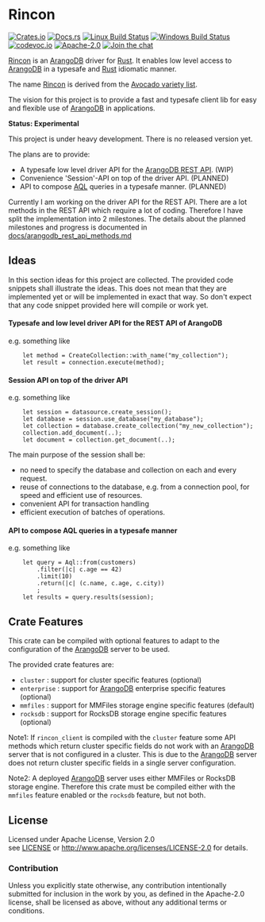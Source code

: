 
# Rincon

[![Crates.io][crb]][crl]
[![Docs.rs][dcb]][dcl]
[![Linux Build Status][tcb]][tcl]
[![Windows Build Status][avb]][avl]
[![codevoc.io][cvb]][cvl]
[![Apache-2.0][lib]][lil]
[![Join the chat][gcb]][gcl]

[crb]: https://img.shields.io/crates/v/rincon_client.svg
[dcb]: https://docs.rs/rincon_client/badge.svg
[tcb]: https://travis-ci.org/innoave/rincon.svg?branch=master
[avb]: https://ci.appveyor.com/api/projects/status/github/innoave/rincon?branch=master&svg=true
[cvb]: https://codecov.io/gh/innoave/rincon/branch/master/graph/badge.svg
[lib]: https://img.shields.io/badge/license-Apache%2D%2D2%2E0-blue.svg
[gcb]: https://badges.gitter.im/innoave/rincon.svg

[crl]: https://crates.io/crates/rincon_client
[dcl]: https://docs.rs/rincon_client
[tcl]: https://travis-ci.org/innoave/rincon
[avl]: https://ci.appveyor.com/project/innoave/arangodb-rust-driver
[cvl]: https://codecov.io/github/innoave/rincon?branch=master
[lil]: https://www.apache.org/licenses/LICENSE-2.0
[gcl]: https://gitter.im/innoave/rincon

[Rincon] is an [ArangoDB] driver for [Rust]. It enables low level access to
[ArangoDB] in a typesafe and [Rust] idiomatic manner. 

The name [Rincon][Rincon name] is derived from the [Avocado variety list].

<!--TODO uncomment this section once the first release has been published
[Documentation]
-->

The vision for this project is to provide a fast and typesafe client lib for
easy and flexible use of [ArangoDB] in applications.  

**Status: Experimental**

This project is under heavy development. There is no released version yet.

The plans are to provide:

* A typesafe low level driver API for the [ArangoDB REST API]. (WIP)
* Convenience 'Session'-API on top of the driver API. (PLANNED)
* API to compose [AQL] queries in a typesafe manner. (PLANNED)

Currently I am working on the driver API for the REST API. There are a lot 
methods in the REST API which require a lot of coding. Therefore I have
split the implementation into 2 milestones. The details about the planned
milestones and progress is documented in
[docs/arangodb_rest_api_methods.md](docs/arangodb_rest_api_methods.md)

## Ideas

In this section ideas for this project are collected. The provided code
snippets shall illustrate the ideas. This does not mean that they are
implemented yet or will be implemented in exact that way. So don't
expect that any code snippet provided here will compile or work yet. 

#### Typesafe and low level driver API for the REST API of ArangoDB

e.g. something like

```
    let method = CreateCollection::with_name("my_collection");
    let result = connection.execute(method);
```

#### Session API on top of the driver API

e.g. something like

```
    let session = datasource.create_session();
    let database = session.use_database("my_database");
    let collection = database.create_collection("my_new_collection");
    collection.add_document(..);
    let document = collection.get_document(..);
```

The main purpose of the session shall be:
* no need to specify the database and collection on each and every request.
* reuse of connections to the database, e.g. from a connection pool, for
  speed and efficient use of resources.
* convenient API for transaction handling
* efficient execution of batches of operations.

#### API to compose AQL queries in a typesafe manner

e.g. something like

```
    let query = Aql::from(customers)
        .filter(|c| c.age == 42)
        .limit(10)
        .return(|c| (c.name, c.age, c.city))
        ;
    let results = query.results(session);
```

## Crate Features

This crate can be compiled with optional features to adapt to the configuration
of the [ArangoDB] server to be used.

The provided crate features are:

* `cluster` : support for cluster specific features (optional)
* `enterprise` : support for [ArangoDB] enterprise specific features (optional)
* `mmfiles` : support for MMFiles storage engine specific features (default)
* `rocksdb` : support for RocksDB storage engine specific features (optional)

Note1: If `rincon_client` is compiled with the `cluster` feature some API
       methods which return cluster specific fields do not work with an
       [ArangoDB] server that is not configured in a cluster. This is due to
       the [ArangoDB] server does not return cluster specific fields in a 
       single server configuration.
       
Note2: A deployed [ArangoDB] server uses either MMFiles or RocksDB storage
       engine. Therefore this crate must be compiled either with the
       `mmfiles` feature enabled or the `rocksdb` feature, but not both.  

<!--TODO uncomment this section once the first release has been published
## Usage

#### Examples:

**Single server with MMFiles storage engine**

By default `rincon_client` is compiled with support for single server
configurations using the MMFiles storage engine.

Add this to your `Cargo.toml` to use this crate with default features:

```toml
[dependencies]
rincon_client = "0.1"
```

This is equivalent to:

```toml
[dependencies]
rincon_client = { version = "0.1", default-features = false, features = ["mmfiles"] }
```

**Using RocksDB storage engine**

If the [ArangoDB] server is configured to use the RocksDB storage engine,
`rincon_client` should be compiled with the `rocksdb` feature to support
RocksDB specific attributes and fields within the API methods.

```toml
[dependencies]
rincon_client = { version = "0.1", default-features = false, features = ["rocksdb"] }
```

**Using an [ArangoDB] Cluster**

To use the [ArangoDB] cluster specific features of the API, `rincon_client`
must be compiled with the `cluster` feature enabled.

To use a clustered server with MMFiles storage engine and enterprise features
add this to your dependencies:

```toml
[dependencies]
rincon_client = { version = "0.1", features = ["cluster"] }
```

To use a clustered server with RocksDB storage engine add this to your
dependencies:

```toml
[dependencies]
rincon_client = { version = "0.1", default-features = false, features = ["rocksdb", "cluster"] }
```

**Using [ArangoDB] Enterprise features**

To add support for [ArangoDB] enterprise features in the client API add this to
your dependencies:

```toml
[dependencies]
rincon_client = { version = "0.1", features = ["enterprise"] }
```

And with RocksDB storage engine instead of MMFiles:

```toml
[dependencies]
rincon_client = { version = "0.1", default-features = false, features = ["rocksdb", "enterprise"] }
```
-->

## License

Licensed under Apache License, Version 2.0<br/>
see [LICENSE] or http://www.apache.org/licenses/LICENSE-2.0 for details.

### Contribution

Unless you explicitly state otherwise, any contribution intentionally submitted
for inclusion in the work by you, as defined in the Apache-2.0 license, shall be
licensed as above, without any additional terms or conditions.


[ArangoDB]: https://www.arangodb.org
[ArangoDB REST API]: https://docs.arangodb.com/3.2/HTTP/index.html
[AQL]: https://docs.arangodb.com/3.2/AQL/index.html
[Avocado variety list]: http://www.ucavo.ucr.edu/AvocadoVarieties/VarietyFrame.html
[Documentation]: https://docs.rs/rincon_client
[LICENSE]: LICENSE
[Rincon]: https://github.com/innoave/rincon
[Rincon name]: http://ucavo.ucr.edu/avocadovarieties/VarietyList/Rincon.html
[Rust]: https://www.rust-lang.org
